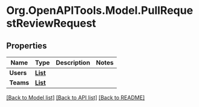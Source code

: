 # Org.OpenAPITools.Model.PullRequestReviewRequest

## Properties

Name | Type | Description | Notes
------------ | ------------- | ------------- | -------------
**Users** | [**List<SimpleUser1>**](SimpleUser1.md) |  | 
**Teams** | [**List<Team>**](Team.md) |  | 

[[Back to Model list]](../README.md#documentation-for-models) [[Back to API list]](../README.md#documentation-for-api-endpoints) [[Back to README]](../README.md)

